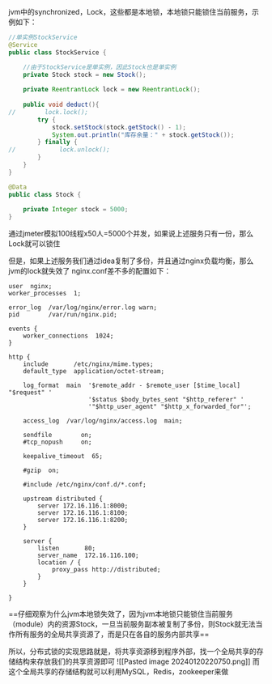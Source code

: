 jvm中的synchronized，Lock，这些都是本地锁，本地锁只能锁住当前服务，示例如下：
```java
//单实例StockService
@Service  
public class StockService {  

	//由于StockService是单实例，因此Stock也是单实例
    private Stock stock = new Stock();  
  
    private ReentrantLock lock = new ReentrantLock();  
  
    public void deduct(){  
//        lock.lock();  
        try {  
            stock.setStock(stock.getStock() - 1);  
            System.out.println("库存余量：" + stock.getStock());  
        } finally {  
//            lock.unlock();  
        }  
    }  
}

@Data  
public class Stock {  
  
    private Integer stock = 5000;  
}
```
通过jmeter模拟100线程x50人=5000个并发，如果说上述服务只有一份，那么Lock就可以锁住

但是，如果上述服务我们通过idea复制了多份，并且通过nginx负载均衡，那么jvm的lock就失效了
nginx.conf差不多的配置如下：
```shell
user  nginx;
worker_processes  1;

error_log  /var/log/nginx/error.log warn;
pid        /var/run/nginx.pid;

events {
    worker_connections  1024;
}

http {
    include       /etc/nginx/mime.types;
    default_type  application/octet-stream;

    log_format  main  '$remote_addr - $remote_user [$time_local] "$request" '
                      '$status $body_bytes_sent "$http_referer" '
                      '"$http_user_agent" "$http_x_forwarded_for"';

    access_log  /var/log/nginx/access.log  main;

    sendfile        on;
    #tcp_nopush     on;

    keepalive_timeout  65;

    #gzip  on;

    #include /etc/nginx/conf.d/*.conf;
	
	upstream distributed {
		server 172.16.116.1:8000;
		server 172.16.116.1:8100;
		server 172.16.116.1:8200;
	}
	
	server {
		listen       80;
        server_name  172.16.116.100;
		location / {
			proxy_pass http://distributed;
		}
	}
	
}
```

==仔细观察为什么jvm本地锁失效了，因为jvm本地锁只能锁住当前服务（module）内的资源Stock，一旦当前服务副本被复制了多份，则Stock就无法当作所有服务的全局共享资源了，而是只在各自的服务内部共享==

所以，分布式锁的实现思路就是，将共享资源移到程序外部，找一个全局共享的存储结构来存放我们的共享资源即可
![[Pasted image 20240120220750.png]]
而这个全局共享的存储结构就可以利用MySQL，Redis，zookeeper来做


